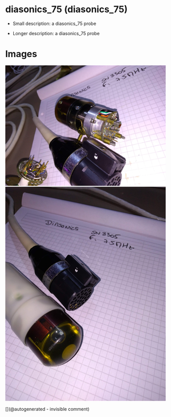 # diasonics_75 (diasonics_75)

* Small description:  a diasonics_75 probe

* Longer description:  a diasonics_75 probe

# Images

![](/include/images/diasonics_75/P_20181208_131114.jpg)
![](/include/images/diasonics_75/P_20181208_130624.jpg)




[](@autogenerated - invisible comment)